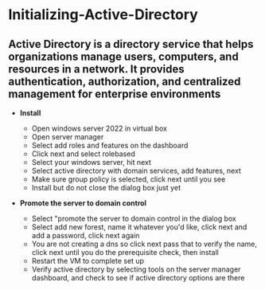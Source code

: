 # Initializing-Active-Directory

  <H2>Active Directory is a directory service that helps organizations manage users, computers, and resources in a network. It provides authentication, authorization, and centralized management for enterprise environments </H2>

  - <b> Install </b>
    
     - Open windows server 2022 in virtual box
     - Open server manager
     - Select add roles and features on the dashboard
     - Click next and select rolebased
     - Select your windows server, hit next
     - Select active directory with domain services, add features, next
     - Make sure group policy is selected, click next until you see
     - Install but do not close the dialog box just yet

  - <b> Promote the server to domain control </b>
     - Select "promote the server to domain control in the dialog box
     - Select add new forest, name it whatever you'd like, click next and add a password, click next again
     - You are not creating a dns so click next pass that to verify the name, click next until you do the prerequisite check, then install
     - Restart the VM to complete set up
     - Verify active directory by selecting tools on the server manager dashboard, and check to see if active directory options are there
